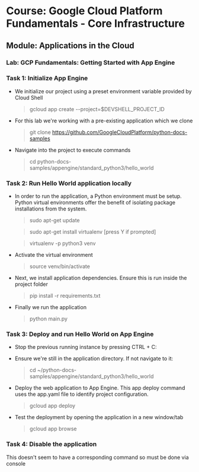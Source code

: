 # Course: Google Cloud Platform Fundamentals - Core Infrastructure

## Module: Applications in the Cloud

### Lab: GCP Fundamentals: Getting Started with App Engine

### **Task 1: Initialize App Engine**

- We initialize our project using a preset environment variable provided by Cloud Shell
    > gcloud app create --project=$DEVSHELL_PROJECT_ID

- For this lab we're working with a pre-existing application which we clone
    > git clone https://github.com/GoogleCloudPlatform/python-docs-samples

- Navigate into the project to execute commands
    > cd python-docs-samples/appengine/standard_python3/hello_world

### **Task 2: Run Hello World application locally**

- In order to run the application, a Python environment must be setup. Python virtual environments offer the benefit of isolating package installations from the system.

    > sudo apt-get update

    > sudo apt-get install virtualenv [press Y if prompted]

    > virtualenv -p python3 venv

- Activate the virtual environment
  
    > source venv/bin/activate

- Next, we install application dependencies. Ensure this is run inside the project folder
    > pip install  -r requirements.txt

- Finally we run the application
    > python main.py

### **Task 3: Deploy and run Hello World on App Engine**

- Stop the previous running instance by pressing CTRL + C:

- Ensure we're still in the application directory. If not navigate to it:
    > cd ~/python-docs-samples/appengine/standard_python3/hello_world

- Deploy the web application to App Engine. This app deploy command uses the app.yaml file to identify project configuration.
    > gcloud app deploy

- Test the deployment by opening the application in a new window/tab
    > gcloud app browse

### **Task 4: Disable the application**

This doesn't seem to have a corresponding command so must be done via console
